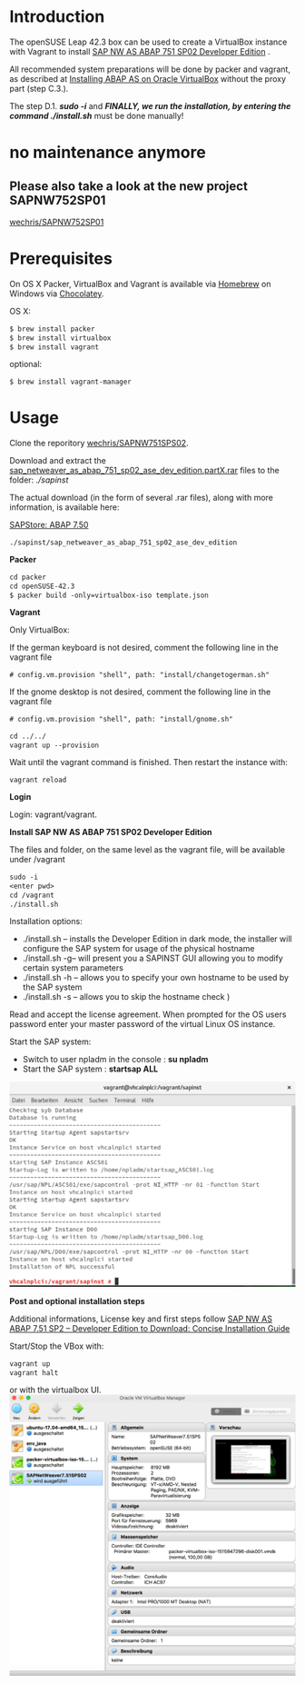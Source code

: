 Introduction
============
The openSUSE Leap 42.3 box can be used to create a VirtualBox instance with Vagrant to install [SAP NW AS ABAP 751 SP02 Developer Edition](https://blogs.sap.com/2017/09/04/sap-as-abap-751-sp02-developer-edition-to-download/) .
 
 All recommended system preparations will be done by packer and vagrant, as described at [Installing ABAP AS on Oracle VirtualBox](https://blogs.sap.com/2017/09/04/newbies-guide-installing-abap-as-751-sp02-on-linux/) without the proxy part (step C.3.).

 The step D.1. ***sudo -i*** and ***FINALLY, we run the installation, by entering the command ./install.sh*** must be done manually!
 
 # no maintenance anymore
 
 ## Please also take a look at the new project SAPNW752SP01
 [wechris/SAPNW752SP01](https://github.com/wechris/SAPNW752SP01)
 
Prerequisites
=============
 
On OS X Packer, VirtualBox and Vagrant is available via [Homebrew](http://brew.sh/) on Windows via [Chocolatey](https://chocolatey.org).

OS X: 
```
$ brew install packer
$ brew install virtualbox
$ brew install vagrant
```
optional:
```
$ brew install vagrant-manager
```
 
Usage
=====
Clone the reporitory [wechris/SAPNW751SPS02](https://github.com/wechris/SAPNW751SPS02). 

Download and extract the [sap_netweaver_as_abap_751_sp02_ase_dev_edition.partX.rar](https://tools.hana.ondemand.com/#abap) files to the folder: *./sapinst*

The actual download (in the form of several .rar files), along with more information, is available here:

[SAPStore: ABAP 7.50](https://store.sap.com/sap/cp/ui/resources/store/html/SolutionDetails.html?pid=0000014492&catID=&pcntry=DE&sap-language=EN&_cp_id=id-1477346420741-0)

```
./sapinst/sap_netweaver_as_abap_751_sp02_ase_dev_edition
```

**Packer** 
```
cd packer
cd openSUSE-42.3
$ packer build -only=virtualbox-iso template.json
```
 
**Vagrant**

Only VirtualBox:

If the german keyboard is not desired, comment the following line in the vagrant file
````
# config.vm.provision "shell", path: "install/changetogerman.sh"
````
If the gnome desktop is not desired, comment the following line in the vagrant file
````
# config.vm.provision "shell", path: "install/gnome.sh"
````

```
cd ../../
vagrant up --provision
```

Wait until the vagrant command is finished. Then restart the instance with:
```
vagrant reload
```


**Login**

Login: vagrant/vagrant.

**Install SAP NW AS ABAP 751 SP02 Developer Edition**

The files and folder, on the same level as the vagrant file, will be available under /vagrant
````
sudo -i
<enter pwd>
cd /vagrant
./install.sh
````
Installation options:

* ./install.sh – installs the Developer Edition in dark mode, the installer will configure the SAP system for usage of the physical hostname
* ./install.sh -g– will present you a SAPINST GUI allowing you to modify certain system parameters
* ./install.sh -h <own hostname>– allows you to specify your own hostname to be used by the SAP system
* ./install.sh -s – allows you to skip the hostname check )

Read and accept the license agreement.
When prompted for the OS users password enter your master password of the virtual Linux OS instance.

Start the SAP system:
- Switch to user npladm in the console : **su npladm**
- Start the SAP system : **startsap ALL**

![SAPNetWeaver7_51SPS02__Running](./img/SAPNetWeaver7_51SPS02__Running.jpg)

**Post and optional installation steps**

Additional informations, License key and first steps follow [SAP NW AS ABAP 7.51 SP2 – Developer Edition to Download: Concise Installation Guide](https://blogs.sap.com/2017/09/04/sap-as-abap-7.51-sp2-developer-edition-to-download-concise-installation-guide/)

Start/Stop the VBox with:
````
vagrant up
vagrant halt
````
or with the virtualbox UI.
![Oracle_VM_VirtualBox_Manager](./img/Oracle_VM_VirtualBox_Manager.jpg)
